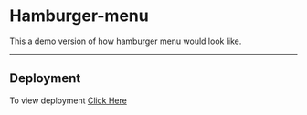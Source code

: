 # Hamburger-menu
This a demo version of how hamburger menu would look like.

---
## Deployment
To view deployment [Click Here](https://shouryabrahmastra.github.io/Hamburger-menu/)
